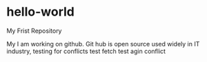 # hello-world
My Frist Repository

My I am working on github.
Git hub is open source used widely in IT industry, testing for conflicts test fetch
test  agin conflict
